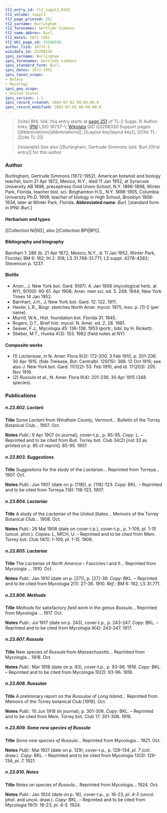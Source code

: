 ```yaml
---
tl2_entry_id: tl2_suppl3_0245
tl2_volume: suppl3
tl2_page_printed: 251
tl2_surname: Burlingham
tl2_forenames: Gertrude Simmons
tl2_name_abbrev: Burl.
tl2_dates: 1872-1952
tl2_bhl_page_id: 33266558
author_lsid: 16737-1
wikidata_id: Q3298330
ipni_surname: Burlingham
ipni_forenames: Gertrude Simmons
ipni_standard_form: Burl.
ipni_dates: 1872-1952
ipni_taxon_scope: 
- Botany
- Mycology
ipni_geo_scope: 
- United States
ipni_version: 1.1
ipni_record_created: 2003-07-02 00:00:00.0
ipni_record_modified: 2003-07-02 00:00:00.0
---
```


> [!cite] BHL link: this entry starts at [page 251](https://www.biodiversitylibrary.org/page/33266558) of TL-2 Suppl. III
> Author links: [IPNI](https://www.ipni.org/a/16737-1) LSID 16737-1, [Wikidata](https://www.wikidata.org/wiki/Q3298330) QID Q3298330
> Support pages: [[Abbreviations|abbreviations]], [[Layout key|layout key]], [[Cite TL-2|cite TL-2]]

> [!example] See also [[Burlingham, Gertrude Simmons {std. Burl.}|first entry]] for this author

### Author

Burlingham, Gertrude Simmons (1872-1952), American botanist and biology teacher, born 21 Apr 1872, Mexico, N.Y., died 11 Jan 1952, at Syracuse University AB 1896, preceptress Ovid Union School, N.Y. 1896-1898, Winter Park, Florida, teacher biol. sci. Binghamton H.S., N.Y. 1898-1905, Columbia University Ph.D. 1908, teacher of biology in High School, Brooklyn 1908-1934, later at Winter Park, Florida. 
**Abbreviated name**: *Burl.* \[standard form in IPNI: *Burl.*\]

#### Herbarium and types

[[Collection NI|NI]], also [[Collection BPI|BPI]].

#### Bibliography and biography

Barnhart 1: 286 (b. 21 Apr 1872, Mexico, N.Y., d. 11 Jan 1952, Winter Park, Florida); BM 6: 162; IH 2: 108; LS 31.768-31.771; LS suppl. 4278-4282; Stevenson p. 1237.

#### Biofile

- Anon., J. New York bot. Gard. 9(97): 4. Jan 1908 (mycological herb. at NY), 9(100): 60-61. Apr 1908; Amer. men sci. ed. 5. 249. 1944; New York Times 14 Jan 1952.
- Barnhart, J.H., J. New York bot. Gard. 12: 122. 1911.
- Hesler, L.R., Biogr. sketches North Amer. mycol. 1975, mss. p. \[1\]-2 (per name).
- Murrill, W.A., Hist. foundation bot. Florida 31. 1945.
- Rogers, D.T., Brief hist. mycol. N. Amer. ed. 2. 28. 1981.
- Seaver, F.J., Mycologia 45: 136-138. 1953 (portr., bibl. by H. Rickett).
- Stieber, M.T., Huntia 4(3): 153. 1982 (field notes at NY).

#### Composite works

- (1) *Lactarieae*, *in* N. Amer. Flora 9(3): 172-200. 3 Feb 1910, p. 201-236. 30 Apr 1915. (fide Trelease, Bot. Centralbl. 129(15): 388. 12 Oct 1915; see also J. New York bot. Gard. 11(122): 53. Feb 1910, and id. 17(203): 205. Nov 1916.
- (2) *Russula* et al., N. Amer. Flora 9(4): 201-236. 30 Apr 1915 (348 species).

### Publications

##### n.23.802. Lactarii

**Title**
Some *Lactarii* from *Windham County*, Vermont... Bulletin of the Torrey Botanical Club... 1907. Oct.

**Notes**
*Publ*.: 9 Apr 1907 (in journal), cover-t.p., p. 85-95. *Copy*: L. – Reprinted and to be cited from Bull. Torrey bot. Club 34(2) \[not 33 as printed on p. 85 of reprint\]: 85-95. 1907.

##### n.23.803. Suggestions

**Title**
*Suggestions* for the *study* of the *Lactariae*... Reprinted from Torreya... 1907. Oct.

**Notes**
*Publ*.: Jun 1907 (date on p. \[118\]), p. \[118\]-123. *Copy*: BKL. – Reprinted and to be cited from Torreya 7(6): 118-123. 1907.

##### n.23.804. Lactariae

**Title**
A study of the *Lactariae* of the *United States*... Memoirs of the Torrey Botanical Club... 1908. Oct.

**Notes**
*Publ*.: 26 Mai 1908 (date on cover-t.p.), cover-t.p., p. 1-109, *pl. 1-15* (uncol. phot.). *Copies*: L, MICH, U. – Reprinted and to be cited from Mem. Torrey bot. Club 14(1): 1-109, *pl. 1-15.* 1908.

##### n.23.805. Lactariae

**Title**
The *Lactariae* of *North America* – Fascicles I and II... Reprinted from Mycologia ... 1910. Oct.

**Notes**
*Publ*.: Jan 1910 (date on p. \[27\]), p. \[27\]-36. *Copy*: BKL. – Reprinted and to be cited from Mycologia 2(1): 27-36. 1910.
*Ref*.: BM 6: 162, LS 31.771.

##### n.23.806. Methods

**Title**
*Methods* for satisfactory *field work* in the genus *Russula*... Reprinted from Mycologia ... 1917. Oct.

**Notes**
*Publ*.: Jul 1917 (date on p. 243), cover-t.p., p. 243-247. *Copy*: BKL. – Reprinted and to be cited from Mycologia 9(4): 243-247. 1917.

##### n.23.807. Russula

**Title**
New species of *Russula* from *Massachusetts*... Reprinted from Mycologia... 1918. Oct.

**Notes**
*Publ*.: Mar 1918 (date on p. 93), cover-t.p., p. 93-96. 1918. *Copy*: BKL. – Reprinted and to be cited from Mycologia 10(2): 93-96. 1918.

##### n.23.808. Russulae

**Title**
A preliminary report on the *Russulae* of *Long Island*... Reprinted from Memoirs of the Torrey botanical Club \[1918\]. Oct.

**Notes**
*Publ*.: 10 Jun 1918 (in journal), p. 301-306. *Copy*: BKL. – Reprinted and to be cited from Mem. Torrey bot. Club 17: 301-306. 1918.

##### n.23.809. Some new species of Russula

**Title**
*Some new species of Russula*... Reprinted from Mycologia... 1921. Oct.

**Notes**
*Publ*.: Mai 1921 (date on p. 129), cover-t.p., p. 129-134, *pl. 7* (col. draw.). *Copy*: BKL. – Reprinted and to be cited from Mycologia 13(3): 129-134, *pl. 7.* 1921.

##### n.23.810. Notes

**Title**
*Notes* on species of *Russula*... Reprinted from Mycologia... 1924. Oct.

**Notes**
*Publ*.: Jan 1924 (date on p. 16), cover-t.p., p. 16-23, *pl. 4-5* (uncol. phot. and uncol. draw.).
*Copy*: BKL. – Reprinted and to be cited from Mycologia 16(1): 16-23, *pl. 4-5.* 1924.

